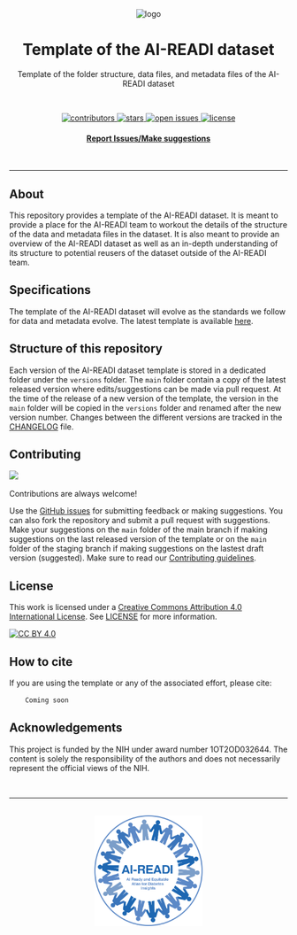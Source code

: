 <div align="center">

<img src="https://freesvg.org/img/1653682897science-svgrepo-com.png" alt="logo" width="200" height="auto" />

<br />

<h1> Template of the AI-READI dataset </h1>

<p>
Template of the folder structure, data files, and metadata files of the AI-READI dataset 
</p>

<br />

<p>
  <a href="https://github.com/AI-READI/high-level-dataset-structure/graphs/contributors">
    <img src="https://img.shields.io/github/contributors/AI-READI/ai-readi-dataset-template.svg?style=flat-square" alt="contributors" />
  </a>
  <a href="https://github.com/AI-READI/high-level-dataset-structure/stargazers">
    <img src="https://img.shields.io/github/stars/AI-READI/ai-readi-dataset-template.svg?style=flat-square" alt="stars" />
  </a>
  <a href="https://github.com/AI-READI/high-level-dataset-structure/issues/">
    <img src="https://img.shields.io/github/issues/AI-READI/ai-readi-dataset-template.svg?style=flat-square" alt="open issues" />
  </a>
  <a href="https://github.com/AI-READI/high-level-dataset-structure/LICENSE.txt">
    <img src="https://img.shields.io/badge/License-CC%20BY%204.0-lightgrey.svg" alt="license" />
  </a>
  
  <!---
  <a href="https://doi.org/10.5281/zenodo.6407300">
    <img src="https://zenodo.org/badge/DOI/10.5281/zenodo.6407300.svg" alt="doi" />
  </a>
  -->

</p>
   
<h4>
    <a href="https://github.com/AI-READI/ai-readi-dataset-template/issues/">Report Issues/Make suggestions</a>
  </h4>
</div>

<br />

---

## About
This repository provides a template of the AI-READI dataset. It is meant to provide a place for the AI-READI team to workout the details of the structure of the data and metadata files in the dataset. It is also meant to provide an overview of the AI-READI dataset as well as an in-depth understanding of its structure to potential reusers of the dataset outside of the AI-READI team.

## Specifications
The template of the AI-READI dataset will evolve as the standards we follow for data and metadata evolve. The latest template is available [here](main). 

## Structure of this repository
Each version of the AI-READI dataset template is stored in a dedicated folder under the `versions` folder. The `main` folder contain a copy of the latest released version where edits/suggestions can be made via pull request. At the time of the release of a new version of the template, the version in the `main` folder will be copied in the `versions` folder and renamed after the new version number. Changes between the different versions are tracked in the [CHANGELOG](CHANGELOG.md) file. 

## Contributing

<a href="https://github.com/AI-READI/high-level-dataset-structure/graphs/contributors">
  <img src="https://contrib.rocks/image?repo=AI-READI/high-level-dataset-structure" />
</a>

Contributions are always welcome!

Use the [GitHub issues](https://github.com/AI-READI/ai-readi-dataset-template/issues) for submitting feedback or making suggestions. You can also fork the repository and submit a pull request with suggestions. Make your suggestions on the `main` folder of the main branch if making suggestions on the last released version of the template or on the `main` folder of the staging branch if making suggestions on the lastest draft version (suggested). Make sure to read our [Contributing guidelines](CONTRIBUTING.md).

## License

This work is licensed under a
[Creative Commons Attribution 4.0 International License][cc-by]. See [LICENSE](LICENSE.txt) for more information.

[cc-by]: http://creativecommons.org/licenses/by/4.0/
[cc-by-image]: https://i.creativecommons.org/l/by/4.0/88x31.png
[![CC BY 4.0][cc-by-image]][cc-by]


## How to cite

If you are using the template or any of the associated effort, please cite:

```bash
    Coming soon
```

## Acknowledgements

This project is funded by the NIH under award number 1OT2OD032644. The content is solely the responsibility of the authors and does not necessarily represent the official views of the NIH.

<br />

---

<br />

<div align="center">

<a href="https://aireadi.org">
  <img src="https://github.com/AI-READI/AI-READI-logo/raw/main/logo/png/option2.png" height="200" />
</a>

</div>

